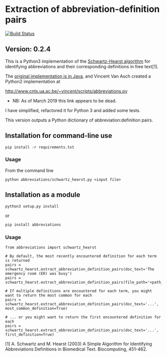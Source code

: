 # Extraction of abbreviation-definition pairs

[![Build Status](https://travis-ci.org/philgooch/abbreviation-extraction.svg)](https://travis-ci.org/philgooch/abbreviation-extraction)

## Version: 0.2.4

This is a Python3 implementation of the [Schwartz-Hearst algorithm](https://psb.stanford.edu/psb-online/proceedings/psb03/schwartz.pdf)
for identifying abbreviations and their corresponding definitions in free text[1].

The [original implementation is in Java](http://biotext.berkeley.edu/software.html), and Vincent Van Asch created a Python2 implementation at

http://www.cnts.ua.ac.be/~vincent/scripts/abbreviations.py

* NB: As of March 2019 this link appears to be dead. 

I have simplified, refactored it for Python 3 and added some tests.

This version outputs a Python dictionary of abbreviation:definition pairs.


## Installation for command-line use
    pip install -r requirements.txt
    
### Usage

From the command line

    python abbreviations/schwartz_hearst.py <input file>
    
## Installation as a module

    python3 setup.py install
    
or

    pip install abbreviations
    
### Usage

    from abbreviations import schwartz_hearst
    
    # By default, the most recently encountered definition for each term is returned
    pairs = schwartz_hearst.extract_abbreviation_definition_pairs(doc_text='The emergency room (ER) was busy')
    pairs = schwartz_hearst.extract_abbreviation_definition_pairs(file_path='<path_to_file>')
    
    # If multiple definitions are encountered for each term, you might want to return the most common for each
    pairs = schwartz_hearst.extract_abbreviation_definition_pairs(doc_text='...', most_common_definition=True)
    
    # ... or you might want to return the first encountered definition for each
    pairs = schwartz_hearst.extract_abbreviation_definition_pairs(doc_text='...', first_definition=True)

[1] A. Schwartz and M. Hearst (2003) A Simple Algorithm for Identifying Abbreviations Definitions in Biomedical Text.
Biocomputing, 451-462.
